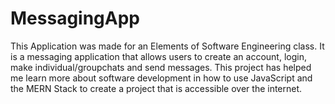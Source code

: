 # MessagingApp
This Application was made for an Elements of Software Engineering class. It is a messaging application that allows users
to create an account, login, make individual/groupchats and send messages. This project has helped me learn more about software development
in how to use JavaScript and the MERN Stack to create a project that is accessible over the internet. 
